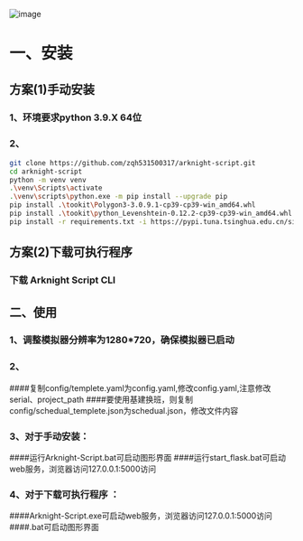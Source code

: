 ![image](https://github.com/zqh531500317/arknight-script/blob/master/asset/demo/demo1.png)
# 一、安装
## 方案(1)手动安装 
### 1、环境要求python 3.9.X 64位

### 2、

```Bash
git clone https://github.com/zqh531500317/arknight-script.git
cd arknight-script
python -m venv venv
.\venv\Scripts\activate
.\venv\scripts\python.exe -m pip install --upgrade pip
pip install .\tookit\Polygon3-3.0.9.1-cp39-cp39-win_amd64.whl
pip install .\tookit\python_Levenshtein-0.12.2-cp39-cp39-win_amd64.whl
pip install -r requirements.txt -i https://pypi.tuna.tsinghua.edu.cn/simple
```
## 方案(2)下载可执行程序 
### 下载 Arknight Script CLI

## 二、使用

### 1、调整模拟器分辨率为1280*720，确保模拟器已启动
### 2、
####复制config/templete.yaml为config.yaml,修改config.yaml,注意修改serial、project_path
####要使用基建换班，则复制config/schedual_templete.json为schedual.json，修改文件内容

### 3、对于手动安装：
####运行Arknight-Script.bat可启动图形界面
####运行start_flask.bat可启动web服务，浏览器访问127.0.0.1:5000访问
### 4、对于下载可执行程序 ：
####Arknight-Script.exe可启动web服务，浏览器访问127.0.0.1:5000访问
####.bat可启动图形界面
